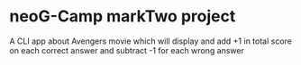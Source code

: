 # neoG-Camp markTwo project
 A CLI app about Avengers movie which will display  and add +1 in total score on each correct answer and subtract -1 for each wrong answer
